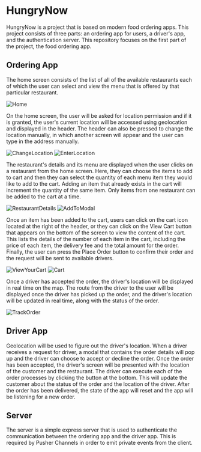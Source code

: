 # HungryNow

HungryNow is a project that is based on modern food ordering apps. This project consists of three parts: an ordering app for users, a driver's app, and the authentication server. This repository focuses on the first part of the project, the food ordering app.

## Ordering App

The home screen consists of the list of all of the available restaurants each of which the user can select and view the menu that is offered by that particular restaurant.

![Home](/assets/appWorkflow/Home.png)

On the home screen, the user will be asked for location permission and if it is granted, the user's current location will be accessed using geolocation and displayed in the header. The header can also be pressed to change the location manually, in which another screen will appear and the user can type in the address manually.

![ChangeLocation](/assets/appWorkflow/ChangeLocation.png) ![EnterLocation](/assets/appWorkflow/EnterLocation.png)

The restaurant's details and its menu are displayed when the user clicks on a restaurant from the home screen. Here, they can choose the items to add to cart and then they can select the quantity of each menu item they would like to add to the cart. Adding an item that already exists in the cart will increment the quantity of the same item. Only items from one restaurant can be added to the cart at a time.

![RestaurantDetails](/assets/appWorkflow/RestaurantDetails.png) ![AddToModal](/assets/appWorkflow/AddToModal.png)

Once an item has been added to the cart, users can click on the cart icon located at the right of the header, or they can click on the View Cart button that appears on the bottom of the screen to view the content of the cart. This lists the details of the number of each item in the cart, including the price of each item, the delivery fee and the total amount for the order. Finally, the user can press the Place Order button to confirm their order and the request will be sent to available drivers.

![ViewYourCart](/assets/appWorkflow/ViewYourCart.png) ![Cart](/assets/appWorkflow/Cart.png)

Once a driver has accepted the order, the driver's location will be displayed in real time on the map. The route from the driver to the user will be displayed once the driver has picked up the order, and the driver's location will be updated in real time, along with the status of the order.

![TrackOrder](/assets/appWorkflow/TrackOrder.png)

## Driver App

Geolocation will be used to figure out the driver's location. When a driver receives a request for driver, a modal that contains the order details will pop up and the driver can choose to accept or decline the order. Once the order has been accepted, the driver's screen will be presented with the location of the customer and the restaurant. The driver can execute each of the order processes by clicking the button at the bottom. This will update the customer about the status of the order and the location of the driver. After the order has been delivered, the state of the app will reset and the app will be listening for a new order.

## Server

The server is a simple express server that is used to authenticate the communication between the ordering app and the driver app. This is required by Pusher Channels in order to emit private events from the client.
